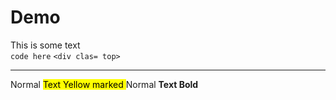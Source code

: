 # Demo

This is some text <br> 
``code here``
``<div clas= top>``
<hr>
Normal <mark>    Text Yellow  marked   </mark>
Normal <B>    Text Bold   </B>
